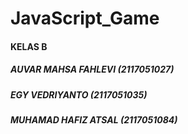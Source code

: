 # JavaScript_Game

#### KELAS B

##### AUVAR MAHSA FAHLEVI (2117051027)
##### EGY VEDRIYANTO (2117051035)
##### MUHAMAD HAFIZ ATSAL (2117051084)
